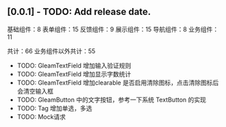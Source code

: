 <!--
 * @Author: your name
 * @Date: 2020-11-04 10:59:10
 * @LastEditTime: 2020-11-23 11:07:27
 * @LastEditors: Please set LastEditors
 * @Description: In User Settings Edit
 * @FilePath: /gleam/CHANGELOG.md
-->
## [0.0.1] - TODO: Add release date.

基础组件：8
表单组件：15
反馈组件：9
展示组件：15
导航组件：8
业务组件：11

共计：66
业务组件以外共计：55



* TODO: GleamTextField 增加输入验证规则
* TODO: GleamTextField 增加显示字数统计
* TODO: GleamTextField 增加clearable 是否启用清除图标，点击清除图标后会清空输入框
* TODO: GleamButton 中的文字按钮，参考一下系统 TextButton 的实现
* TODO: Tag 增加单选，多选
* TODO: Mock请求 


